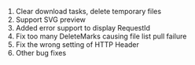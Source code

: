 1. Clear download tasks, delete temporary files
1. Support SVG preview
1. Added error support to display RequestId
1. Fix too many DeleteMarks causing file list pull failure
1. Fix the wrong setting of HTTP Header
1. Other bug fixes
